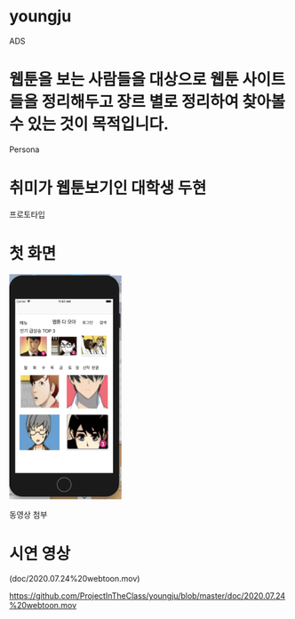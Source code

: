 # youngju

ADS
# 웹툰을 보는 사람들을 대상으로 웹툰 사이트들을 정리해두고 장르 별로 정리하여 찾아볼 수 있는 것이 목적입니다.

Persona
# 취미가 웹툰보기인 대학생 두현

프로토타입
# 첫 화면
<img src = "doc/image01.png" width="40%" heigh="30%">

동영상 첨부
# 시연 영상
(doc/2020.07.24%20webtoon.mov)

https://github.com/ProjectInTheClass/youngju/blob/master/doc/2020.07.24%20webtoon.mov






